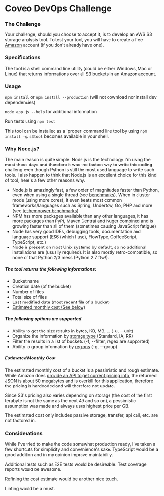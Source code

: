 # Coveo DevOps Challenge
### The Challenge
Your challenge, should you choose to accept it, is to develop an AWS S3 storage analysis tool. To test your tool, you will have to create a free [Amazon](http://aws.amazon.com/en/free/) account (if you don't already have one).

### Specifications
The tool is a shell command line utility (could be either Windows, Mac or Linux) that returns informations over all [S3](https://aws.amazon.com/documentation/s3/) buckets in an Amazon account.

### Usage

`npm install` or `npm install --production` (will not download nor install dev dependencies)

`node app.js --help` for additional information

Run tests using `npm test`

This tool can be installed as a 'proper' command line tool by using `npm install -g`. `s3tool` becomes available in your shell.


### Why Node.js?
The main reason is quite simple: Node.js is the technology I'm using the most these days and therefore it was the fastest way to write this coding challeng even though Python is still the most used language to write such tools. I also happen to think that Node.js is an excellent choice for this kind of tool, here's a few other reasons why.

* Node.js is amazingly fast, a few order of magnitudes faster than Python, even when using a single thread (see [benchmarks](https://benchmarksgame.alioth.debian.org/u64q/compare.php?lang=node&lang2=python3)). When in cluster mode (using more cores), it even beats most common frameworks/languages such as Spring, Undertow, Go, PHP and more (see [techempower benchmarks](https://www.techempower.com/benchmarks/))
* NPM has more packages available than any other languages, it has more packages than PyPI, Maven Central and Nuget combined and is growing faster than all of them (sometimes causing JavaScript fatigue)
* Node has very good IDEs, debugging tools, documentation and language support (ES6 (which I use), FlowType, CoffeeScript, TypeScript, etc.)
* Node is present on most Unix systems by default, so no additional installations are (usually required). It is also mostly retro-compatible, so none of that Python 2/3 mess (Python 2.7 ftw!).

##### The tool returns the following informations:
- Bucket name
- Creation date (of the bucket)
- Number of files
- Total size of files
- Last modified date (most recent file of a bucket)
- [Estimated monthly cost (See below)](#Estimated-Monthly-Cost)

##### The following options are supported:
- Ability to get the size results in bytes, KB, MB, ... (-u, --unit)
- Organize the information by [storage type](https://docs.aws.amazon.com/AmazonS3/latest/dev/storage-class-intro.html) (Standard, IA, RR)
- Filter the results in a list of buckets (-f, --filter, regex are supported)
- Ability to group information by [regions](http://docs.aws.amazon.com/AWSEC2/latest/UserGuide/using-regions-availability-zones.html) (-g, --group)

##### Estimated Monthly Cost
The estimated monthly cost of a bucket is a pessimistic and rough estimate. While Amazon does [provide an API to get current pricing info](https://aws.amazon.com/blogs/aws/new-aws-price-list-api/), the returned JSON is about 50 megabytes and is overkill for this application, therefore the pricing is hardcoded and will therefore not update. 

Since S3's pricing also varies depending on storage (the cost of the first terabyte is not the same as the next 49 and so on), a pessimistic assumption was made and always uses highest price per GB.

The estimated cost only includes passive storage, transfer, api call, etc. are not factored in.

### Considerations

While I've tried to make the code somewhat production ready, I've taken a few shortcuts for simplicity and convenience's sake. TypeScript would be a good addition and in my opinion improve maintability. 

Additional tests such as E2E tests would be desireable. Test coverage reports would be awesome.

Refining the cost estimate would be another nice touch.

Linting would be a must.
